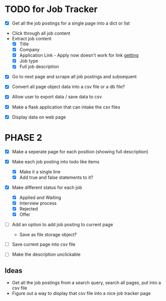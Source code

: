 # TODO for Job Tracker

- [X] Get all the job postings for a single page into a dict or list

- Click through all job content
- Extract job content
    - [X] Title
    - [X] Company
    - [X] Application Link - Apply now doesn't work for link [getting](getting)
    - [X] Job type
    - [X] Full job description

- [X] Go to next page and scrape all job postings and subsequent


- [X] Convert all page object data into a csv file or a db file?
- [X] Allow user to export data / save data to csv


- [X] Make a flask application that can intake the csv files
- [X] Display data on web page


# PHASE 2

- [X] Make a seperate page for each position (showing full description)
- [X] Make each job posting into todo like items
    - [X] Make it a single line
    - [X] Add true and false statements to it?
- [X] Make different status for each job
    - [X] Applied and Waiting
    - [X] Interview process
    - [X] Rejected
    - [X] Offer
    
- [ ] Add an option to add job posting to current page
    - Save as file storage object?
- [ ] Save current page into csv file
- [ ] Make the description unclickable



## Ideas

- Get all the job postings from a search query, search all pages, put into a csv file
- Figure out a way to display that csv file into a nice job tracker page
